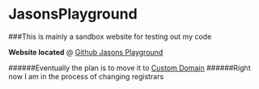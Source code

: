 # JasonsPlayground

###This is mainly a sandbox website for testing out my code

**Website located** @ [Github Jasons Playground](whereissql.github.io/JasonsPlayground/)

######Eventually the plan is to move it to [Custom Domain](www.JasonsPlayground.com)
######Right now I am in the process of changing registrars
